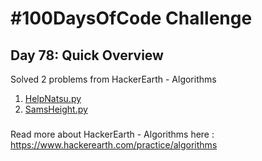 # #100DaysOfCode Challenge
## Day 78: Quick Overview
Solved 2 problems from HackerEarth - Algorithms
1. [HelpNatsu.py](https://github.com/sandeep-krishna/100DaysOfCode/blob/master/Day%2078/HelpNatsu.py)
2. [SamsHeight.py](https://github.com/sandeep-krishna/100DaysOfCode/blob/master/Day%2078/SamsHeight.py)
### 
Read more about HackerEarth - Algorithms here : https://www.hackerearth.com/practice/algorithms